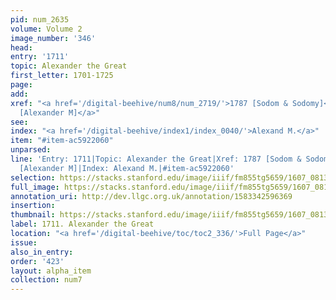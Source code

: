 ```yaml
---
pid: num_2635
volume: Volume 2
image_number: '346'
head:
entry: '1711'
topic: Alexander the Great
first_letter: 1701-1725
page:
add:
xref: "<a href='/digital-beehive/num8/num_2719/'>1787 [Sodom & Sodomy]</a>|<a href='/digital-beehive/num9/num_3001/'>2067
  [Alexander M]</a>"
see:
index: "<a href='/digital-beehive/index1/index_0040/'>Alexand M.</a>"
item: "#item-ac5922060"
unparsed:
line: 'Entry: 1711|Topic: Alexander the Great|Xref: 1787 [Sodom & Sodomy]|Xref: 2067
  [Alexander M]|Index: Alexand M.|#item-ac5922060'
selection: https://stacks.stanford.edu/image/iiif/fm855tg5659/1607_0813/886,255,2882,603/full/0/default.jpg
full_image: https://stacks.stanford.edu/image/iiif/fm855tg5659/1607_0813/full/full/0/default.jpg
annotation_uri: http://dev.llgc.org.uk/annotation/1583342596369
insertion:
thumbnail: https://stacks.stanford.edu/image/iiif/fm855tg5659/1607_0813/886,255,600,180/250,/0/default.jpg
label: 1711. Alexander the Great
location: "<a href='/digital-beehive/toc/toc2_336/'>Full Page</a>"
issue:
also_in_entry:
order: '423'
layout: alpha_item
collection: num7
---
```


